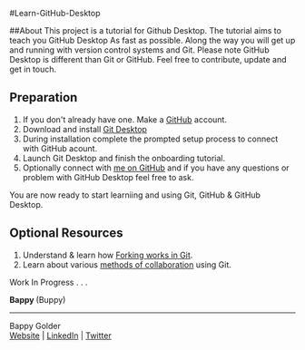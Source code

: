 <!--
GitHub Markdown System:
https://help.github.com/articles/markdown-basics/
https://guides.github.com/features/mastering-markdown/
-->

#Learn-GitHub-Desktop

##About
This project is a tutorial for Github Desktop. The tutorial aims to teach you GitHub Desktop As fast as possible. Along the way you will get up and running with version control systems and Git. Please note GitHub Desktop is different than Git or GitHub. Feel free to contribute, update and get in touch.

## Preparation
1. If you don't already have one. Make a [GitHub](https://github.com/) account. 
2. Download and install [Git Desktop](https://desktop.github.com/) 
3. During installation complete the prompted setup process to connect with GitHub acount. 
4. Launch Git Desktop and finish the onboarding tutorial.
5. Optionally connect with [me on GitHub](https://github.com/bappygolder) and if you have any questions or problem with GitHub Desktop feel free to ask.  

You are now ready to start learniing and using Git, GitHub & GitHub Desktop. 

## Optional Resources
1. Understand & learn how [Forking works in Git](https://guides.github.com/activities/forking/index.html). 
2. Learn about various [methods of collaboration](https://www.atlassian.com/git/tutorials/comparing-workflows/forking-workflow) using Git.


Work In Progress . . .

<strong> Bappy </strong> (Buppy)


--------------------
Bappy Golder <br/>
<a href="http://bappygolder.com/">Website</a>  |  <a href="https://github.com/bappygolder">LinkedIn</a> |  <a href="https://au.linkedin.com/in/bappygolder">Twitter</a>


